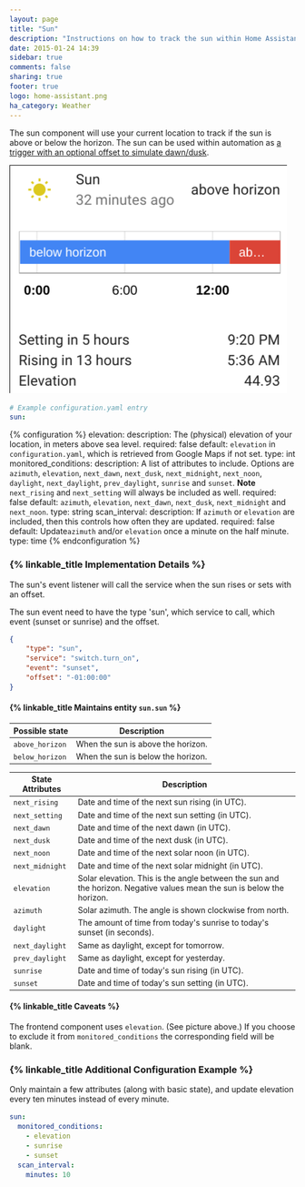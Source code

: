 ```yaml
---
layout: page
title: "Sun"
description: "Instructions on how to track the sun within Home Assistant."
date: 2015-01-24 14:39
sidebar: true
comments: false
sharing: true
footer: true
logo: home-assistant.png
ha_category: Weather
---
```


The sun component will use your current location to track if the sun is above or below the horizon. The sun can be used within automation as [a trigger with an optional offset to simulate dawn/dusk][automation-trigger].

[automation-trigger]: /getting-started/automation-trigger/#sun-trigger

<p class='img'>
<img src='/images/screenshots/more-info-dialog-sun.png' />
</p>

```yaml
# Example configuration.yaml entry
sun:
```

{% configuration %}
elevation:
  description: The (physical) elevation of your location, in meters above sea level.
  required: false
  default: `elevation` in `configuration.yaml`, which is retrieved from Google Maps if not set.
  type: int
monitored_conditions:
  description: A list of attributes to include. Options are `azimuth`, `elevation`, `next_dawn`, `next_dusk`, `next_midnight`, `next_noon`, `daylight`, `next_daylight`, `prev_daylight`, `sunrise` and `sunset`. __Note__ `next_rising` and `next_setting` will always be included as well.
  required: false
  default: `azimuth`, `elevation`, `next_dawn`, `next_dusk`, `next_midnight` and `next_noon`.
  type: string
scan_interval:
  description: If `azimuth` or `elevation` are included, then this controls how often they are updated.
  required: false
  default: Update`azimuth` and/or `elevation` once a minute on the half minute.
  type: time
{% endconfiguration %}

### {% linkable_title Implementation Details %}

The sun's event listener will call the service when the sun rises or sets with an offset.

The sun event need to have the type 'sun', which service to call, which event (sunset or sunrise) and the offset.

```json
{
    "type": "sun",
    "service": "switch.turn_on",
    "event": "sunset",
    "offset": "-01:00:00"
}
```

#### {% linkable_title Maintains entity `sun.sun` %}

| Possible state | Description |
| --------- | ----------- |
| `above_horizon` | When the sun is above the horizon.
| `below_horizon` | When the sun is below the horizon.

| State Attributes | Description |
| --------- | ----------- |
| `next_rising` | Date and time of the next sun rising (in UTC).
| `next_setting` | Date and time of the next sun setting (in UTC).
| `next_dawn` | Date and time of the next dawn (in UTC).
| `next_dusk` | Date and time of the next dusk (in UTC).
| `next_noon` | Date and time of the next solar noon (in UTC).
| `next_midnight` | Date and time of the next solar midnight (in UTC).
| `elevation` |  Solar elevation. This is the angle between the sun and the horizon. Negative values mean the sun is below the horizon.
| `azimuth` | Solar azimuth. The angle is shown clockwise from north.
| `daylight` | The amount of time from today's sunrise to today's sunset (in seconds).
| `next_daylight` | Same as daylight, except for tomorrow.
| `prev_daylight` | Same as daylight, except for yesterday.
| `sunrise` | Date and time of today's sun rising (in UTC).
| `sunset` | Date and time of today's sun setting (in UTC).

#### {% linkable_title Caveats %}

The frontend component uses `elevation`. (See picture above.) If you choose to exclude it from `monitored_conditions` the corresponding field will be blank.

### {% linkable_title Additional Configuration Example %}

Only maintain a few attributes (along with basic state), and update elevation every ten minutes instead of every minute.

```yaml
sun:
  monitored_conditions:
    - elevation
    - sunrise
    - sunset
  scan_interval:
    minutes: 10
```
